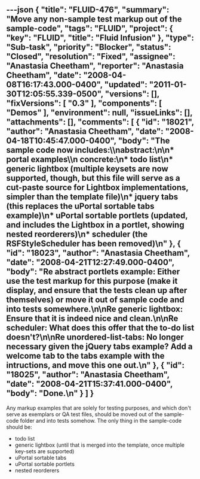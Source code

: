 ---json
{
  "title": "FLUID-476",
  "summary": "Move any non-sample test markup out of the sample-code",
  "tags": "FLUID",
  "project": {
    "key": "FLUID",
    "title": "Fluid Infusion"
  },
  "type": "Sub-task",
  "priority": "Blocker",
  "status": "Closed",
  "resolution": "Fixed",
  "assignee": "Anastasia Cheetham",
  "reporter": "Anastasia Cheetham",
  "date": "2008-04-08T16:17:43.000-0400",
  "updated": "2011-01-30T12:05:55.339-0500",
  "versions": [],
  "fixVersions": [
    "0.3"
  ],
  "components": [
    "Demos"
  ],
  "environment": null,
  "issueLinks": [],
  "attachments": [],
  "comments": [
    {
      "id": "18021",
      "author": "Anastasia Cheetham",
      "date": "2008-04-18T10:45:47.000-0400",
      "body": "The sample code now includes:\\\nabstract:\n\n* portal examples\\\n  concrete:\n* todo list\n* generic lightbox (multiple keysets **are** now supported, though, but this file will serve as a cut-paste source for Lightbox implementations, simpler than the template file)\n* jquery tabs (this replaces the uPortal sortable tabs example)\n* uPortal sortable portlets (updated, and includes the Lightbox in a portlet, showing nested reorderers)\n* scheduler (the RSFStyleScheduler has been removed)\n"
    },
    {
      "id": "18023",
      "author": "Anastasia Cheetham",
      "date": "2008-04-21T12:27:49.000-0400",
      "body": "Re abstract portlets example: Either use the test markup for this purpose (make it display, and ensure that the tests clean up after themselves) or move it out of sample code and into tests somewhere.\n\nRe generic lightbox: Ensure that it is indeed nice and clean.\n\nRe scheduler: What does this offer that the to-do list doesn't?\n\nRe unordered-list-tabs: No longer necessary given the jQuery tabs example? Add a welcome tab to the tabs example with the intructions, and move this one out.\n"
    },
    {
      "id": "18025",
      "author": "Anastasia Cheetham",
      "date": "2008-04-21T15:37:41.000-0400",
      "body": "Done.\n"
    }
  ]
}
---
Any markup examples that are solely for testing purposes, and which don't serve as exemplars or QA test files, should be moved out of the sample-code folder and into tests somehow. The only thing in the sample-code should be:

* todo list
* generic lightbox (until that is merged into the template, once multiple key-sets are supported)
* uPortal sortable tabs
* uPortal sortable portlets
* nested reorderers

        
